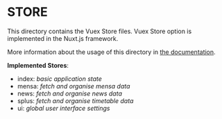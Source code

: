 # STORE

This directory contains the Vuex Store files.
Vuex Store option is implemented in the Nuxt.js framework.

More information about the usage of this directory in [the documentation](https://nuxtjs.org/guide/vuex-store).

**Implemented Stores**:

- index: _basic application state_
- mensa: _fetch and organise mensa data_
- news: _fetch and organise news data_
- splus: _fetch and organise timetable data_
- ui: _global user interface settings_
